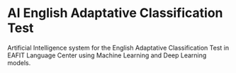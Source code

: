 # AI English Adaptative Classification Test

Artificial Intelligence system for the English Adaptative Classification Test in EAFIT Language Center using Machine Learning and Deep Learning models.
